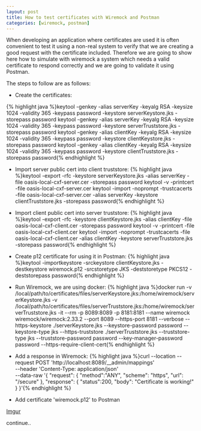```yaml
---
layout: post
title: How to test certificates with Wiremock and Postman
categories: [wiremock, postman]
---
```


When developing an application where certificates are used it is often convenient to test it using a non-real system to verify that we are creating a good request with the certificate included. Therefore we are going to show here how to simulate with wiremock a system which needs a valid certificate to respond correctly and we are going to validate it using Postman.

The steps to follow are as follows:
- Create the certificates:

{% highlight java %}keytool  -genkey -alias serverKey -keyalg RSA -keysize 1024  -validity 365 -keypass password  -keystore serverKeystore.jks -storepass password
keytool  -genkey -alias serverKey -keyalg RSA -keysize 1024  -validity 365 -keypass password  -keystore serverTruststore.jks -storepass password
keytool  -genkey -alias clientKey -keyalg RSA -keysize 1024  -validity 365 -keypass password  -keystore clientKeystore.jks -storepass password
keytool  -genkey -alias clientKey -keyalg RSA -keysize 1024  -validity 365 -keypass password  -keystore clientTruststore.jks -storepass password{% endhighlight %}

- Import server public cert into client truststore:
{% highlight java %}keytool -export -rfc -keystore serverKeystore.jks -alias serverKey -file oasis-local-cxf-server.cer -storepass password
keytool -v -printcert -file oasis-local-cxf-server.cer
keytool -import -noprompt -trustcacerts -file oasis-local-cxf-server.cer -alias serverKey -keystore clientTruststore.jks -storepass password{% endhighlight %}

- Import client public cert into server truststore:
{% highlight java %}keytool -export -rfc -keystore clientKeystore.jks -alias clientKey -file oasis-local-cxf-client.cer -storepass password
keytool -v -printcert -file oasis-local-cxf-client.cer
keytool -import -noprompt -trustcacerts -file oasis-local-cxf-client.cer -alias clientKey -keystore serverTruststore.jks -storepass password{% endhighlight %}

- Create p12 certificate for using it in Postman:
{% highlight java %}keytool -importkeystore -srckeystore clientKeystore.jks -destkeystore wiremock.p12 -srcstoretype JKS -deststoretype PKCS12 -deststorepass password{% endhighlight %}

- Run Wiremock, we are using docker:
{% highlight java %}docker run -v /local/path/to/certificates/files/serverKeystore.jks:/home/wiremock/serverKeystore.jks -v /local/path/to/certificates/files/serverTruststore.jks:/home/wiremock/serverTruststore.jks -it --rm -p 8089:8089 -p 8181:8181 --name wiremock  wiremock/wiremock:2.33.2  --port 8089 --https-port 8181 --verbose --https-keystore ./serverKeystore.jks --keystore-password password --keystore-type jks --https-truststore ./serverTruststore.jks --truststore-type jks --truststore-password password --key-manager-password password --https-require-client-cert{% endhighlight %}

- Add a response in Wiremock:
{% highlight java %}curl --location --request POST 'http://localhost:8089/__admin/mappings' \
--header 'Content-Type: application/json' \
--data-raw '{ "request": 
    {
    "method":"ANY",
    "scheme": "https",
    "url": "/secure"
    }, 
"response": {
    "status":200,
    "body": "Certificate is working!"
    } 
}'{% endhighlight %}

- Add certificate 'wiremock.p12' to Postman

[Imgur](https://i.imgur.com/byevASo.png)


continue..
